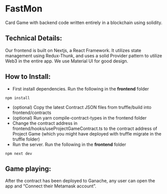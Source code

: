 # FastMon
Card Game with backend code written entirely in a blockchain using solidity.

## Technical Details:

Our frontend is built on Nextjs, a React Framework. It utilizes state management using
Redux-Thunk, and uses a solid Provider pattern to utilize Web3 in the entire app.
We use Material UI for good design.

## How to Install:
- First install dependencies. Run the following in the **frontend** folder
```
npm install
```
- (optional) Copy the latest Contract JSON files from truffle/build into frontend/contracts
- (optional) Run yarn compile-contract-types in the frontend folder
- Change the contract address in frontend/hooks/useProjectGameContract.ts to the contract
address of Project Game (which you might have deployed with truffle migrate in the
truffle folder)
- Run the server. Run  the following in the **frontend** folder
```
npm next dev
```

## Game playing:
After the contract has been deployed to Ganache, any user can open the app and “Connect their
Metamask account”.
